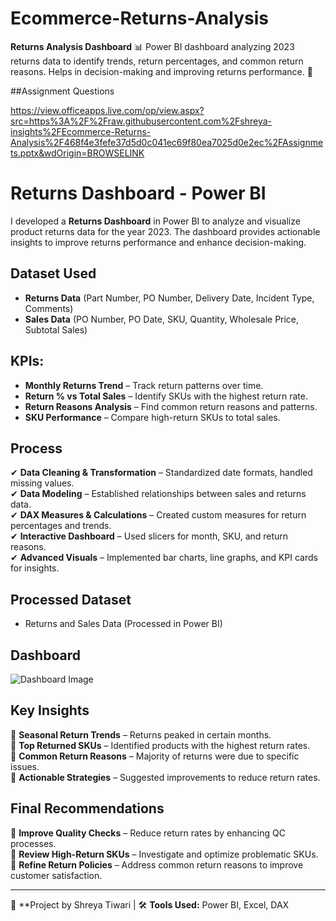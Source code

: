 # Ecommerce-Returns-Analysis
**Returns Analysis Dashboard** 📊    Power BI dashboard analyzing 2023 returns data to identify trends, return percentages, and common return reasons. Helps in decision-making and improving returns performance. 🚀


##Assignment Questions

https://view.officeapps.live.com/op/view.aspx?src=https%3A%2F%2Fraw.githubusercontent.com%2Fshreya-insights%2FEcommerce-Returns-Analysis%2F468f4e3fefe37d5d0c041ec69f80ea7025d0e2ec%2FAssignmets.pptx&wdOrigin=BROWSELINK

# Returns Dashboard - Power BI  

I developed a **Returns Dashboard** in Power BI to analyze and visualize product returns data for the year 2023. The dashboard provides actionable insights to improve returns performance and enhance decision-making.

## Dataset Used  
- **Returns Data** (Part Number, PO Number, Delivery Date, Incident Type, Comments)  
- **Sales Data** (PO Number, PO Date, SKU, Quantity, Wholesale Price, Subtotal Sales)  

## KPIs:  
- **Monthly Returns Trend** – Track return patterns over time.  
- **Return % vs Total Sales** – Identify SKUs with the highest return rate.  
- **Return Reasons Analysis** – Find common return reasons and patterns.  
- **SKU Performance** – Compare high-return SKUs to total sales.  

## Process  
✔ **Data Cleaning & Transformation** – Standardized date formats, handled missing values.  
✔ **Data Modeling** – Established relationships between sales and returns data.  
✔ **DAX Measures & Calculations** – Created custom measures for return percentages and trends.  
✔ **Interactive Dashboard** – Used slicers for month, SKU, and return reasons.  
✔ **Advanced Visuals** – Implemented bar charts, line graphs, and KPI cards for insights.  

## Processed Dataset  
- Returns and Sales Data (Processed in Power BI)  

## Dashboard  
![Dashboard Image](path/to/your/dashboard-image.png)  

## Key Insights  
📌 **Seasonal Return Trends** – Returns peaked in certain months.  
📌 **Top Returned SKUs** – Identified products with the highest return rates.  
📌 **Common Return Reasons** – Majority of returns were due to specific issues.  
📌 **Actionable Strategies** – Suggested improvements to reduce return rates.  

## Final Recommendations  
🎯 **Improve Quality Checks** – Reduce return rates by enhancing QC processes.  
🎯 **Review High-Return SKUs** – Investigate and optimize problematic SKUs.  
🎯 **Refine Return Policies** – Address common return reasons to improve customer satisfaction.  

---

📌 **Project by Shreya Tiwari | 🛠 **Tools Used:** Power BI, Excel, DAX  
